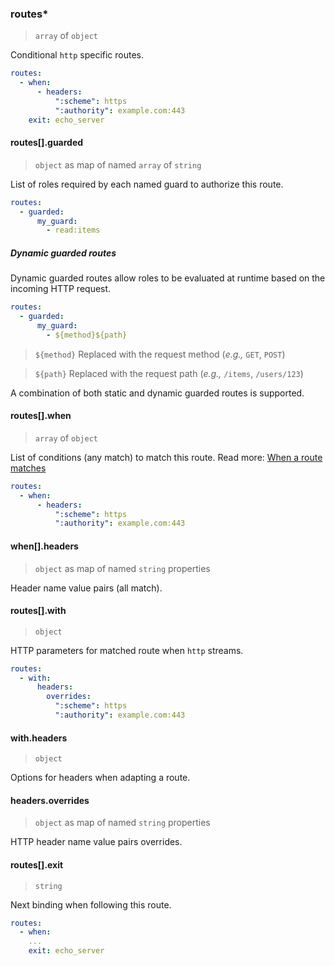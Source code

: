 ### routes\*

> `array` of `object`

Conditional `http` specific routes.

```yaml
routes:
  - when:
      - headers:
          ":scheme": https
          ":authority": example.com:443
    exit: echo_server
```

#### routes[].guarded

> `object` as map of named `array` of `string`

List of roles required by each named guard to authorize this route.

```yaml
routes:
  - guarded:
      my_guard:
        - read:items
```

##### Dynamic guarded routes

Dynamic guarded routes allow roles to be evaluated at runtime based on the incoming HTTP request.

```yaml
routes:
  - guarded:
      my_guard:
        - ${method}${path}
```

> `${method}` Replaced with the request method (_e.g.,_ `GET`, `POST`)

> `${path}` Replaced with the request path (_e.g.,_ `/items`, `/users/123`)

A combination of both static and dynamic guarded routes is supported.

#### routes[].when

> `array` of `object`

List of conditions (any match) to match this route.
Read more: [When a route matches](/concepts/protocol/README.md#route-matches)

```yaml
routes:
  - when:
      - headers:
          ":scheme": https
          ":authority": example.com:443
```

#### when[].headers

> `object` as map of named `string` properties

Header name value pairs (all match).

#### routes[].with

> `object`

HTTP parameters for matched route when `http` streams.

```yaml
routes:
  - with:
      headers:
        overrides:
          ":scheme": https
          ":authority": example.com:443
```

#### with.headers

> `object`

Options for headers when adapting a route.

#### headers.overrides

> `object` as map of named `string` properties

HTTP header name value pairs overrides.

#### routes[].exit

> `string`

Next binding when following this route.

```yaml
routes:
  - when:
    ...
    exit: echo_server
```
